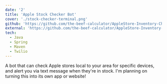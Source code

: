```yaml
---
date: '2'
title: 'Apple Stock Checker Bot'
cover: './stock-checker-terminal.png'
github: 'https://github.com/the-beef-calculator/AppleStore-Inventory-Checker'
external: 'https://github.com/the-beef-calculator/AppleStore-Inventory-Checker'
tech:
  - Java
  - Spring
  - Maven
  - Twilio
---
```


A bot that can check Apple stores local to your area for specific devices, and alert you via text message when they're in stock. I'm planning on turning this into its own app or website!
